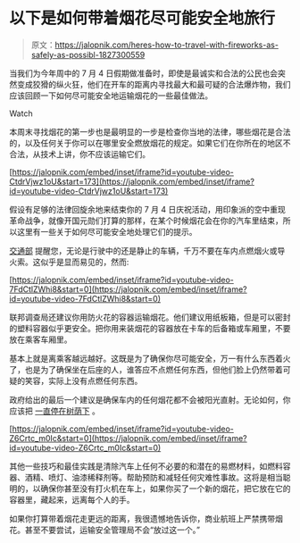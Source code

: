 # 以下是如何带着烟花尽可能安全地旅行

> 原文：<https://jalopnik.com/heres-how-to-travel-with-fireworks-as-safely-as-possibl-1827300559>

当我们为今年周中的 7 月 4 日假期做准备时，即使是最诚实和合法的公民也会突然变成狡猾的纵火狂，他们在开车的距离内寻找最大和最可疑的合法爆炸物，我们应该回顾一下如何尽可能安全地运输烟花的一些最佳做法。

Watch

本周末寻找烟花的第一步也是最明显的一步是检查你当地的法律，哪些烟花是合法的，以及任何关于你可以在哪里安全燃放烟花的规定。如果它们在你所在的地区不合法，从技术上讲，你不应该运输它们。

 [https://jalopnik.com/embed/inset/iframe?id=youtube-video-CtdrVjwz1oU&start=173](https://jalopnik.com/embed/inset/iframe?id=youtube-video-CtdrVjwz1oU&start=173) 

假设有足够的法律回旋余地来结束你的 7 月 4 日庆祝活动，用印象派的空中重现革命战争，就像开国元勋们打算的那样，在某个时候烟花会在你的汽车里结束，所以这里有一些关于如何尽可能安全地处理它们的提示。

[交通部](https://www.transportation.gov/connections/know-safety-guidelines-traveling-fireworks) 提醒您，无论是行驶中的还是静止的车辆，千万不要在车内点燃烟火或导火索。这似乎是显而易见的，然而:

 [https://jalopnik.com/embed/inset/iframe?id=youtube-video-7FdCtlZWhi8&start=0](https://jalopnik.com/embed/inset/iframe?id=youtube-video-7FdCtlZWhi8&start=0) 

联邦调查局还建议你用防火花的容器运输烟花。他们建议用纸板箱，但是可以密封的塑料容器似乎更安全。把你用来装烟花的容器放在卡车的后备箱或车厢里，不要放在乘客车厢里。

基本上就是离乘客越远越好。这既是为了确保你尽可能安全，万一有什么东西着火了，也是为了确保坐在后座的人，谁答应不点燃任何东西，但他们脸上仍然带着可疑的笑容，实际上没有点燃任何东西。

政府给出的最后一个建议是确保车内的任何烟花都不会被阳光直射。无论如何，你应该把 [一直停在树荫下](https://jalopnik.com/i-cant-believe-i-have-to-remind-you-to-always-park-in-t-1827295365) 。

 [https://jalopnik.com/embed/inset/iframe?id=youtube-video-Z6Crtc_m0Ic&start=0](https://jalopnik.com/embed/inset/iframe?id=youtube-video-Z6Crtc_m0Ic&start=0) 

其他一些技巧和最佳实践是清除汽车上任何不必要的和潜在的易燃材料，如燃料容器、酒精、喷灯、油漆稀释剂等。帮助预防和减轻任何灾难性事故。这将是相当聪明的，以确保你甚至没有打火机在车上，如果你买了一个新的烟花，把它放在它的容器里，藏起来，远离每个人的手。

如果你打算带着烟花走更远的距离，我很遗憾地告诉你，商业航班上严禁携带烟花。甚至不要尝试，运输安全管理局不会“放过这一个。”